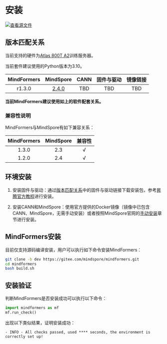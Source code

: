 # 安装

[![查看源文件](https://mindspore-website.obs.cn-north-4.myhuaweicloud.com/website-images/master/resource/_static/logo_source.svg)](https://gitee.com/mindspore/docs/blob/master/docs/mindformers/docs/source_zh_cn/quick_start/install.md)

## 版本匹配关系

当前支持的硬件为[Atlas 800T A2](https://www.hiascend.com/hardware/ai-server?tag=900A2)训练服务器。

当前套件建议使用的Python版本为3.10。

| MindFormers |                 MindSpore                  | CANN | 固件与驱动 | 镜像链接 |
|:-----------:|:------------------------------------------:|:----:|:-----:|:----:|
|   r1.3.0    | [2.4.0](https://www.mindspore.cn/install/) | TBD  |  TBD  | TBD  |

**当前MindFormers建议使用如上的软件配套关系。**

### 兼容性说明

MindFormers与MindSpore有如下兼容关系：

| MindFormers | MindSpore | 兼容性 |
|:-----------:|:---------:|:---:|
|    1.3.0    |    2.3    |  √  |
|    1.2.0    |    2.4    |  √  |

## 环境安装

1. 安装固件与驱动：通过[版本匹配关系](https://www.mindspore.cn/mindformers/docs/zh-CN/dev/quick_start/install.html#%E7%89%88%E6%9C%AC%E5%8C%B9%E9%85%8D%E5%85%B3%E7%B3%BB)中的固件与驱动链接下载安装包，参考[昇腾官方教程](https://www.hiascend.com/document/detail/zh/quick-installation/24.0.RC1/quickinstg_train/800_9000A2/quickinstg_800_9000A2_0007.html)进行安装。

2. 安装CANN和MindSpore：使用官方提供的Docker镜像（镜像中已包含CANN、MindSpore，无需手动安装）或者按照MindSpore官网的[手动安装](https://www.mindspore.cn/install/#%E6%89%8B%E5%8A%A8%E5%AE%89%E8%A3%85)章节进行安装。

## MindFormers安装

目前仅支持源码编译安装，用户可以执行如下命令安装MindFormers：

```bash
git clone -b dev https://gitee.com/mindspore/mindformers.git
cd mindformers
bash build.sh
```

## 安装验证

判断MindFormers是否安装成功可以执行以下命令：

```python
import mindformers as mf
mf.run_check()
```

出现以下类似结果，证明安装成功：

```text
- INFO - All checks passed, used **** seconds, the environment is correctly set up!
```